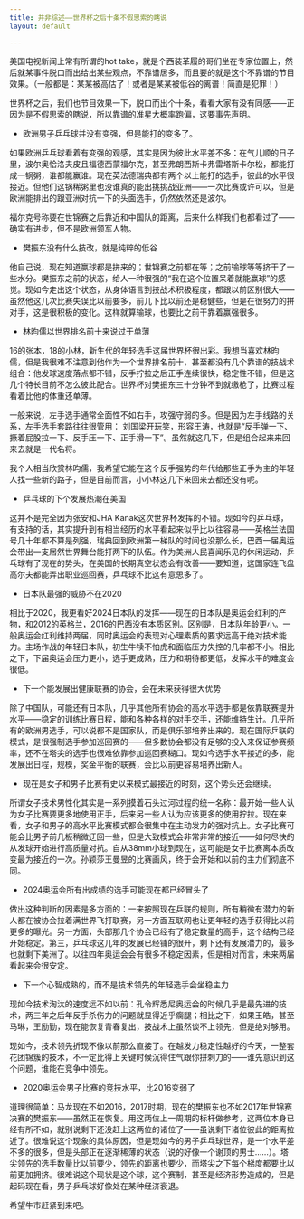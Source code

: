 ```yaml
---
title: 并非综述——世界杯之后十条不假思索的瞎说
layout: default

---
```


美国电视新闻上常有所谓的hot take，就是个西装革履的哥们坐在专家位置上，然后就某事件脱口而出给出某些观点，不靠谱居多，而且要的就是这个不靠谱的节目效果。（一般都是：某某被高估了！或者是某某被低谷的离谱！简直是犯罪！）

世界杯之后，我们也节目效果一下，脱口而出个十条，看看大家有没有同感——正因为是不假思索的瞎说，所以靠谱的准星大概率跑偏，这要事先声明。

- 欧洲男子乒乓球并没有变强，但是能打的变多了。

如果欧洲乒乓球看着有变强的观感，其实是因为彼此水平差不多：在气儿顺的日子里，波尔奥恰洛夫皮且福德西蒙福尔克，甚至弗朗西斯卡弗雷塔斯卡尔松，都能打成一锅粥，谁都能赢谁。现在英法德瑞典都有两个以上能打的选手，彼此的水平很接近。但他们这锅稀粥里也没谁真的能出挑挑战亚洲——一次比赛或许可以，但是欧洲能排出的跟亚洲对抗一下的头面选手，仍然依然还是波尔。

福尔克号称要在世锦赛之后靠近和中国队的距离，后来什么样我们也都看过了——确实有进步，但不是欧洲领军人物。

- 樊振东没有什么技改，就是纯粹的低谷

他自己说，现在知道赢球都是拼来的；世锦赛之前都在等；之前输球等等挤干了一些水分。樊振东之前的状态，给人一种很强的“我在这个位置呆着就能赢球”的感觉。现如今走出这个状态，从身体语言到技战术积极程度，都跟以前区别很大——虽然他这几次比赛失误比以前要多，前几下比以前还是稳健些，但是在很努力的拼对手，这是很积极的变化。这样就算输球，也要比之前干靠着赢强很多。

- 林昀儒以世界排名前十来说过于单薄

16的张本，18的小林，新生代的年轻选手这届世界杯很出彩。我想当喜欢林昀儒，但是我很难不注意到他作为一个世界排名前十，甚至都没有几个靠谱的技战术组合：他发球速度落点都不错，反手拧拉之后正手连续很快，稳定性不错，但是这几个特长目前不怎么彼此配合。世界杯对樊振东三十分钟不到就缴枪了，比赛过程看着比他的体重还单薄。

一般来说，左手选手通常全面性不如右手，攻强守弱的多。但是因为左手线路的关系，左手选手套路往往很管用： 刘国梁开玩笑，形容王涛，也就是“反手弹一下、撅着屁股拉一下、反手压一下、正手滑一下”。虽然就这几下，但是组合起来来回来去就是一代名将。

我个人相当欣赏林昀儒，我希望它能在这个反手强势的年代给那些正手为主的年轻人找一些新的路子，但是目前而言，小小林这几下来回来去都还没有呢。

- 乒乓球的下个发展热潮在美国

这并不是完全因为张安和JHA Kanak这次世界杯发挥的不错。现如今的乒乓球，有支持的话，其实提升到有相当经历的水平看起来似乎比以往容易——英格兰法国号几十年都不算是列强，瑞典回到欧洲第一梯队的时间也没那么长，巴西一届奥运会带出一支居然世界舞台能打两下的队伍。作为美洲人民喜闻乐见的休闲运动，乒乓球有了现在的势头，在美国的长期真空状态会有改善——要知道，这国家连飞盘高尔夫都能弄出职业巡回赛，乒乓球不比这有意思多了。

- 日本队最强的威胁不在2020

相比于2020，我更看好2024日本队的发挥——现在的日本队是奥运会红利的产物，和2012的英格兰，2016的巴西没有本质区别。区别是，日本队年龄更小。一般奥运会红利维持两届，同时奥运会的表现对心理素质的要求远高于绝对技术能力。主场作战的年轻日本队，初生牛犊不怕虎和面临压力失控的几率都不小。相比之下，下届奥运会压力更小，选手更成熟，压力和期待都更低，发挥水平的难度会很低。

- 下一个能发展出健康联赛的协会，会在未来获得很大优势

除了中国队，可能还有日本队，几乎其他所有协会的高水平选手都是依靠联赛提升水平——稳定的训练比赛日程，能和各种各样的对手交手，还能维持生计。几乎所有的欧洲男选手，可以说都不是国家队，而是俱乐部培养出来的。现在国际乒联的模式，是很强制选手参加巡回赛的——但多数协会都没有足够的投入来保证参赛频率，还不在塔尖的选手也很难依靠参加巡回赛糊口。现如今选手水平接近的多，能发展出日程，规模，奖金平衡的联赛，会比以前更容易培养出新人。

- 现在是女子和男子比赛有史以来模式最接近的时刻，这个势头还会继续。

所谓女子技术男性化其实是一系列摸着石头过河过程的统一名称：最开始一些人认为女子比赛要更多地使用正手，后来另一些人认为应该更多的使用拧拉。现在来看，女子和男子的高水平比赛模式都会很集中在主动发力的强对抗上。女子比赛可能会比男子前几板稍微迂回一些，但是大致模式会非常非常的接近——如何尽快的从发球开始进行高质量对抗。自从38mm小球到现在，这可能是女子比赛离本质改变最为接近的一次。孙颖莎王曼昱的比赛画风，终于会开始和以前的主力们彻底不同。

- 2024奥运会所有出成绩的选手可能现在都已经冒头了

做出这种判断的因素是多方面的：一来按照现在乒联的规则，所有稍微有潜力的新人都在被协会拉着满世界飞打联赛，另一方面互联网也让更年轻的选手获得比以前更多的曝光。另一方面，头部那几个协会已经有了稳定数量的高手，这个结构已经开始稳定。第三，乒乓球这几年的发展已经铺的很开，剩下还有发展潜力的，最多也就剩下美洲了。以往四年奥运会会有很多不稳定因素，但是相对而言，未来两届看起来会很安定。

- 下一个心智成熟的，而不是技术领先的年轻选手会坐稳主力

现如今技术淘汰的速度远不如以前：孔令辉悉尼奥运会的时候几乎是最先进的技术，两三年之后年反手杀伤力的问题就显得近乎瘸腿；相比之下，如果王皓，甚至马琳，王励勤，现在能恢复青春复出，技战术上虽然谈不上领先，但是绝对够用。

现如今，技术领先折现不像以前那么直接了。在越发力稳定性越好的今天，一整套花团锦簇的技术，不一定比得上关键时候沉得住气跟你拼刺刀的——谁先意识到这个问题，谁能在竞争中领先。

- 2020奥运会男子比赛的竞技水平，比2016变弱了

道理很简单：马龙现在不如2016，2017时期，现在的樊振东也不如2017年世锦赛决赛的樊振东——虽然正在恢复。用这两位上一周期的标杆做参考，这两位本身已经有所不如，就别说剩下还没赶上这两位的诸位了——虽说剩下诸位彼此的距离拉近了。很难说这个现象的具体原因，但是现如今的男子乒乓球世界，是一个水平差不多的很多，但是头部正在逐渐稀薄的状态（说的好像一个谢顶的男士……）。塔尖领先的选手数量比以前要少，领先的距离也要少，而塔尖之下每个梯度都要比以前更加拥挤。很难说这个现状是这个球，这个赛制，甚至是经济形势造成的，但是起码现在看，男子乒乓球好像处在某种经济衰退。

希望牛市赶紧到来吧。





